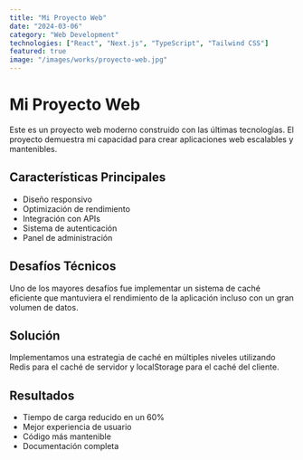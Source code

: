 ```yaml
---
title: "Mi Proyecto Web"
date: "2024-03-06"
category: "Web Development"
technologies: ["React", "Next.js", "TypeScript", "Tailwind CSS"]
featured: true
image: "/images/works/proyecto-web.jpg"
---
```


# Mi Proyecto Web

Este es un proyecto web moderno construido con las últimas tecnologías. El proyecto demuestra mi capacidad para crear aplicaciones web escalables y mantenibles.

## Características Principales

- Diseño responsivo
- Optimización de rendimiento
- Integración con APIs
- Sistema de autenticación
- Panel de administración

## Desafíos Técnicos

Uno de los mayores desafíos fue implementar un sistema de caché eficiente que mantuviera el rendimiento de la aplicación incluso con un gran volumen de datos.

## Solución

Implementamos una estrategia de caché en múltiples niveles utilizando Redis para el caché de servidor y localStorage para el caché del cliente.

## Resultados

- Tiempo de carga reducido en un 60%
- Mejor experiencia de usuario
- Código más mantenible
- Documentación completa 